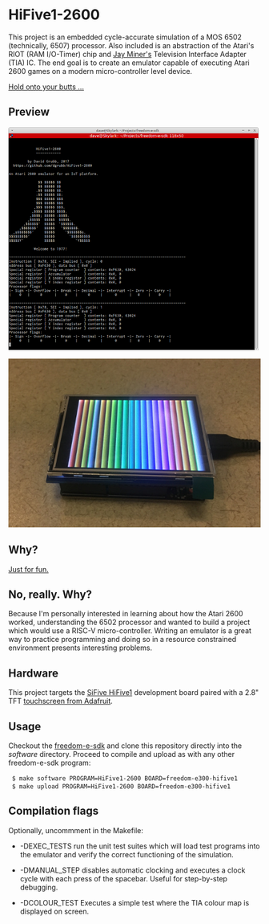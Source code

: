 # HiFive1-2600

This project is an embedded cycle-accurate simulation of a MOS 6502 (technically, 6507)
processor. Also included is an abstraction of the Atari's RIOT (RAM I/O-Timer) chip 
and [Jay Miner's](https://en.wikipedia.org/wiki/Jay_Miner) Television Interface 
Adapter (TIA) IC. The end goal is to create an emulator capable of executing Atari 
2600 games on a modern micro-controller level device.

[Hold onto your butts ...](https://www.youtube.com/watch?v=HKK4KmDlj8U)

## Preview

![HiFive1-2600](./preview/HiFive1-2600-preview.png)

![HiFive1-2600](./preview/HiFive1-2600-Rainbow-test.jpg)

## Why?

[Just for fun.](https://www.amazon.com/Just-Fun-Story-Accidental-Revolutionary/dp/0066620732)

## No, really. Why?

Because I'm personally interested in learning about how the Atari 2600 worked, 
understanding the 6502 processor and wanted to build a project which would use 
a RISC-V micro-controller. Writing an emulator is a great way to practice programming 
and doing so in a resource constrained environment presents interesting problems.

## Hardware

This project targets the [SiFive HiFive1](https://www.sifive.com/products/hifive1/) 
development board paired with a 2.8" TFT [touchscreen from Adafruit](https://www.adafruit.com/product/1651).

## Usage

Checkout the [freedom-e-sdk](https://github.com/sifive/freedom-e-sdk) and clone 
this repository directly into the *software* directory. Proceed to compile and 
upload as with any other freedom-e-sdk program:

```
 $ make software PROGRAM=HiFive1-2600 BOARD=freedom-e300-hifive1
 $ make upload PROGRAM=HiFive1-2600 BOARD=freedom-e300-hifive1
```

## Compilation flags

Optionally, uncommment in the Makefile:

* -DEXEC_TESTS run the unit test suites which will load test programs into the 
emulator and verify the correct functioning of the simulation.

* -DMANUAL_STEP disables automatic clocking and executes a clock cycle with each 
press of the spacebar. Useful for step-by-step debugging.

* -DCOLOUR_TEST Executes a simple test where the TIA colour map is displayed on 
screen.
